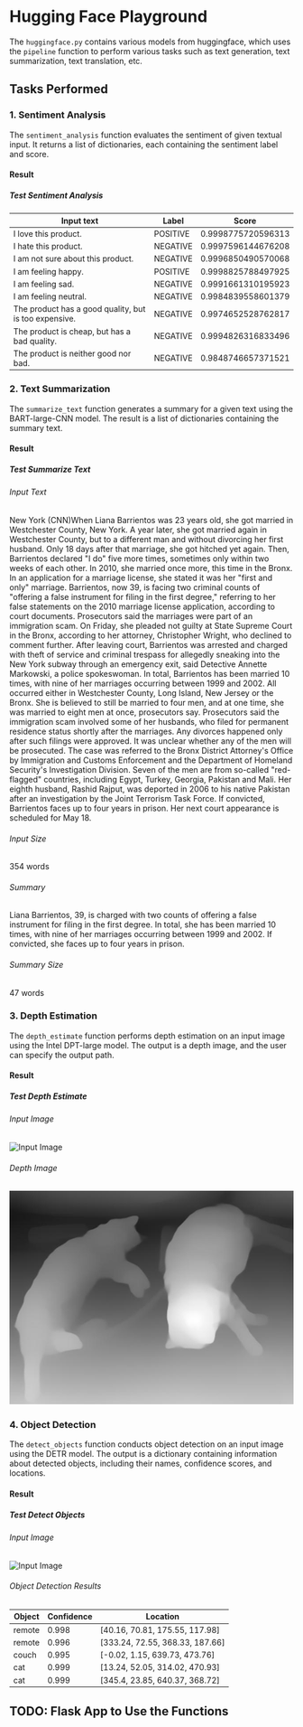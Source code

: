 # Hugging Face Playground

The `huggingface.py` contains various models from huggingface, which uses the `pipeline` function to perform various tasks such as text generation, text summarization, text translation, etc.

## Tasks Performed

### 1. Sentiment Analysis

The `sentiment_analysis` function evaluates the sentiment of given textual input. It returns a list of dictionaries, each containing the sentiment label and score.

#### Result

##### Test Sentiment Analysis

| Input text                                            | Label    | Score              |
| ----------------------------------------------------- | -------- | ------------------ |
| I love this product.                                  | POSITIVE | 0.9998775720596313 |
| I hate this product.                                  | NEGATIVE | 0.9997596144676208 |
| I am not sure about this product.                     | NEGATIVE | 0.9996850490570068 |
| I am feeling happy.                                   | POSITIVE | 0.9998825788497925 |
| I am feeling sad.                                     | NEGATIVE | 0.9991661310195923 |
| I am feeling neutral.                                 | NEGATIVE | 0.9984839558601379 |
| The product has a good quality, but is too expensive. | NEGATIVE | 0.9974652528762817 |
| The product is cheap, but has a bad quality.          | NEGATIVE | 0.9994826316833496 |
| The product is neither good nor bad.                  | NEGATIVE | 0.9848746657371521 |

### 2. Text Summarization

The `summarize_text` function generates a summary for a given text using the BART-large-CNN model. The result is a list of dictionaries containing the summary text.

#### Result

##### Test Summarize Text

###### Input Text

New York (CNN)When Liana Barrientos was 23 years old, she got married in Westchester County, New York.
A year later, she got married again in Westchester County, but to a different man and without divorcing her first husband.
Only 18 days after that marriage, she got hitched yet again. Then, Barrientos declared "I do" five more times, sometimes only within two weeks of each other.
In 2010, she married once more, this time in the Bronx. In an application for a marriage license, she stated it was her "first and only" marriage.
Barrientos, now 39, is facing two criminal counts of "offering a false instrument for filing in the first degree," referring to her false statements on the
2010 marriage license application, according to court documents.
Prosecutors said the marriages were part of an immigration scam.
On Friday, she pleaded not guilty at State Supreme Court in the Bronx, according to her attorney, Christopher Wright, who declined to comment further.
After leaving court, Barrientos was arrested and charged with theft of service and criminal trespass for allegedly sneaking into the New York subway through an emergency exit, said Detective
Annette Markowski, a police spokeswoman. In total, Barrientos has been married 10 times, with nine of her marriages occurring between 1999 and 2002.
All occurred either in Westchester County, Long Island, New Jersey or the Bronx. She is believed to still be married to four men, and at one time, she was married to eight men at once, prosecutors say.
Prosecutors said the immigration scam involved some of her husbands, who filed for permanent residence status shortly after the marriages.
Any divorces happened only after such filings were approved. It was unclear whether any of the men will be prosecuted.
The case was referred to the Bronx District Attorney's Office by Immigration and Customs Enforcement and the Department of Homeland Security's
Investigation Division. Seven of the men are from so-called "red-flagged" countries, including Egypt, Turkey, Georgia, Pakistan and Mali.
Her eighth husband, Rashid Rajput, was deported in 2006 to his native Pakistan after an investigation by the Joint Terrorism Task Force.
If convicted, Barrientos faces up to four years in prison. Her next court appearance is scheduled for May 18.

###### Input Size

354 words

###### Summary

Liana Barrientos, 39, is charged with two counts of offering a false instrument for filing in the first degree. In total, she has been married 10 times, with nine of her marriages occurring between 1999 and 2002. If convicted, she faces up to four years in prison.

###### Summary Size

47 words

### 3. Depth Estimation

The `depth_estimate` function performs depth estimation on an input image using the Intel DPT-large model. The output is a depth image, and the user can specify the output path.

#### Result

##### Test Depth Estimate

###### Input Image

![Input Image](http://images.cocodataset.org/val2017/000000039769.jpg)

###### Depth Image

![Depth Image](./test/depth_estimate.jpg)

### 4. Object Detection

The `detect_objects` function conducts object detection on an input image using the DETR model. The output is a dictionary containing information about detected objects, including their names, confidence scores, and locations.

#### Result

##### Test Detect Objects

###### Input Image

![Input Image](http://images.cocodataset.org/val2017/000000039769.jpg)

###### Object Detection Results

| Object | Confidence | Location                        |
| ------ | ---------- | ------------------------------- |
| remote | 0.998      | [40.16, 70.81, 175.55, 117.98]  |
| remote | 0.996      | [333.24, 72.55, 368.33, 187.66] |
| couch  | 0.995      | [-0.02, 1.15, 639.73, 473.76]   |
| cat    | 0.999      | [13.24, 52.05, 314.02, 470.93]  |
| cat    | 0.999      | [345.4, 23.85, 640.37, 368.72]  |

## TODO: Flask App to Use the Functions
